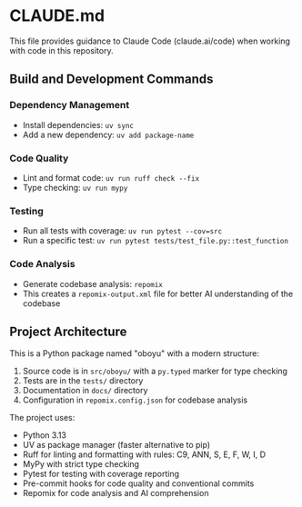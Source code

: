 # CLAUDE.md

This file provides guidance to Claude Code (claude.ai/code) when working with code in this repository.

## Build and Development Commands

### Dependency Management
- Install dependencies: `uv sync`
- Add a new dependency: `uv add package-name`

### Code Quality
- Lint and format code: `uv run ruff check --fix`
- Type checking: `uv run mypy`

### Testing
- Run all tests with coverage: `uv run pytest --cov=src`
- Run a specific test: `uv run pytest tests/test_file.py::test_function`

### Code Analysis
- Generate codebase analysis: `repomix`
- This creates a `repomix-output.xml` file for better AI understanding of the codebase

## Project Architecture

This is a Python package named "oboyu" with a modern structure:

1. Source code is in `src/oboyu/` with a `py.typed` marker for type checking
2. Tests are in the `tests/` directory
3. Documentation in `docs/` directory
4. Configuration in `repomix.config.json` for codebase analysis

The project uses:
- Python 3.13
- UV as package manager (faster alternative to pip)
- Ruff for linting and formatting with rules: C9, ANN, S, E, F, W, I, D
- MyPy with strict type checking
- Pytest for testing with coverage reporting
- Pre-commit hooks for code quality and conventional commits
- Repomix for code analysis and AI comprehension